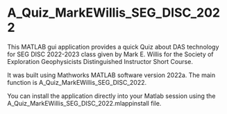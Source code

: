 # A_Quiz_MarkEWillis_SEG_DISC_2022

This MATLAB gui application provides a quick Quiz about DAS technology for SEG DISC 2022-2023 class given by Mark E. Willis for the Society of Exploration Geophysicists Distinguished Instructor Short Course. 

It was built using Mathworks MATLAB software version 2022a. The main function is A_Quiz_MarkEWillis_SEG_DISC_2022.

You can install the application directly into your Matlab session using the A_Quiz_MarkEWillis_SEG_DISC_2022.mlappinstall file.